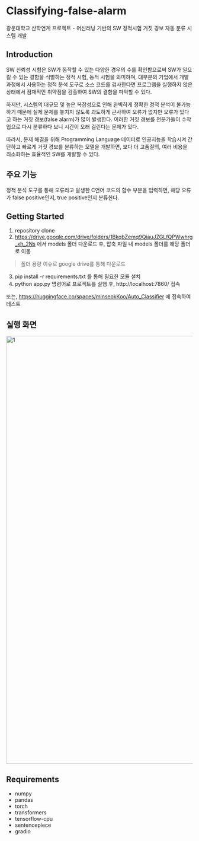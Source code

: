 # Classifying-false-alarm
광운대학교 산학연계 프로젝트 - 머신러닝 기반의 SW 정적시험 거짓 경보 자동 분류 시스템 개발

## Introduction
SW 신뢰성 시험은 SW가 동작할 수 있는 다양한 경우의 수를 확인함으로써 SW가 일으킬 수 있는 결함을 식별하는 정적 시험, 동적 시험을 의미하며, 대부분의 기업에서 개발 과정에서 사용하는 정적 분석 도구로 소스 코드를 검사한다면 프로그램을 실행하지 않은 상태에서 잠재적인 취약점을 검출하여 SW의 결함을 파악할 수 있다. 

하지만, 시스템의 대규모 및 높은 복잡성으로 인해 완벽하게 정확한 정적 분석이 불가능하기 때문에 실제 문제를 놓치지 않도록 과도하게 근사하여 오류가 없지만 오류가 있다고 하는 거짓 경보(false alarm)가 많이 발생한다. 이러한 거짓 경보를 전문가들이 수작업으로 다시 분류하다 보니 시간이 오래 걸린다는 문제가 있다. 

따라서, 문제 해결을 위해 Programming Language 데이터로 인공지능을 학습시켜 간단하고 빠르게 거짓 경보를 분류하는 모델을 개발하면, 보다 더 고품질의, 여러 비용을 최소화하는 효율적인 SW를 개발할 수 있다.

## 주요 기능
정적 분석 도구를 통해 오류라고 발생한 C언어 코드의 함수 부분을 입력하면, 해당 오류가 false positive인지, true positive인지 분류한다.

## Getting Started
1. repository clone
2. https://drive.google.com/drive/folders/1BkqbZemq9QiauJZGLfQPWwhrg_xh_2Ns 에서 models 폴더 다운로드 후, 압축 파일 내 models 폴더를 해당 폴더로 이동
> 폴더 용량 이슈로 google drive를 통해 다운로드
3. pip install -r requirements.txt 를 통해 필요한 모듈 설치
4. python app.py 명령어로 프로젝트를 실행 후, http://localhost:7860/ 접속

또는, https://huggingface.co/spaces/minseokKoo/Auto_Classifier 에 접속하여 테스트

## 실행 화면
<img width="1154" alt="1" src="https://user-images.githubusercontent.com/67617479/215723739-77d323d4-caca-4133-b9c1-6e205e856ff1.png">

## Requirements
- numpy
- pandas
- torch
- transformers
- tensorflow-cpu
- sentencepiece
- gradio
